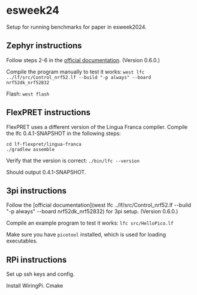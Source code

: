 # esweek24
Setup for running benchmarks for paper in esweek2024.

## Zephyr instructions

Follow steps 2-6 in the [official documentation](https://www.lf-lang.org/docs/embedded/zephyr#setting-up-the-lf-zephyr-workspace). (Version 0.6.0.)

Compile the program manually to test it works:
`west lfc ../lf/src/Control_nrf52.lf --build "-p always" --board nrf52dk_nrf52832`

Flash:
`west flash`


## FlexPRET instructions

FlexPRET uses a different version of the Lingua Franca compiler. Compile the lfc 0.4.1-SNAPSHOT in the following steps:

```
cd lf-flexpret/lingua-franca
./gradlew assemble
```

Verify that the version is correct:
`./bin/lfc --version`

Should output 0.4.1-SNAPSHOT.



## 3pi instructions

Follow the [official documentation](west lfc ../lf/src/Control_nrf52.lf --build "-p always" --board nrf52dk_nrf52832) for 3pi setup. (Version 0.6.0.)

Compile an example program to test it works:
`lfc src/HelloPico.lf`

Make sure you have `picotool` installed, which is used for loading executables.


## RPi instructions

Set up ssh keys and config.

Install WiringPi. Cmake
